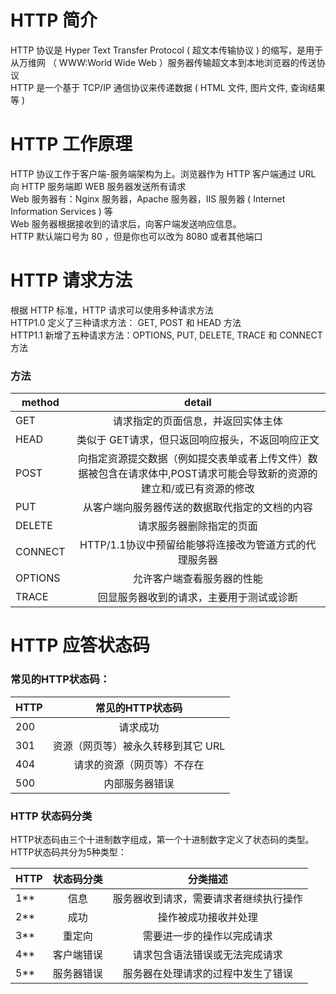 # HTTP 简介
HTTP 协议是 Hyper Text Transfer Protocol ( 超文本传输协议 ) 的缩写，是用于从万维网
（ WWW:World Wide Web ）服务器传输超文本到本地浏览器的传送协议  
HTTP 是一个基于 TCP/IP 通信协议来传递数据 ( HTML 文件, 图片文件, 查询结果等 )  

# HTTP 工作原理  
HTTP 协议工作于客户端-服务端架构为上。浏览器作为 HTTP 客户端通过 URL 向 HTTP 服务端即 WEB 服务器发送所有请求  
Web 服务器有：Nginx 服务器，Apache 服务器，IIS 服务器 ( Internet Information Services ) 等  
Web 服务器根据接收到的请求后，向客户端发送响应信息。  
HTTP 默认端口号为 80 ，但是你也可以改为 8080 或者其他端口  

# HTTP 请求方法  
根据 HTTP 标准，HTTP 请求可以使用多种请求方法  
HTTP1.0 定义了三种请求方法： GET, POST 和 HEAD 方法  
HTTP1.1 新增了五种请求方法：OPTIONS, PUT, DELETE, TRACE 和 CONNECT 方法  

### 方法

method  |  detail   
-------|  :------:  
GET	 |  请求指定的页面信息，并返回实体主体  
HEAD  |	 类似于 GET请求，但只返回响应报头，不返回响应正文  
POST  |  	向指定资源提交数据（例如提交表单或者上传文件）数据被包含在请求体中,POST请求可能会导致新的资源的建立和/或已有资源的修改  
PUT  |	从客户端向服务器传送的数据取代指定的文档的内容  
DELETE  |	请求服务器删除指定的页面  
CONNECT  |	HTTP/1.1协议中预留给能够将连接改为管道方式的代理服务器  
OPTIONS  |	允许客户端查看服务器的性能  
TRACE  |	回显服务器收到的请求，主要用于测试或诊断  


# HTTP 应答状态码  
### 常见的HTTP状态码：    
HTTP      | 常见的HTTP状态码        
 -------- | :-----------:  
 200     | 请求成功        
 301      | 资源（网页等）被永久转移到其它 URL        
 404     | 请求的资源（网页等）不存在     
 500     | 内部服务器错误     

### HTTP 状态码分类  
HTTP状态码由三个十进制数字组成，第一个十进制数字定义了状态码的类型。  
HTTP状态码共分为5种类型：  

HTTP      | 状态码分类  |   分类描述   
 -------- | :-----------:  |  :-----------:  
 1**     | 信息        | 服务器收到请求，需要请求者继续执行操作
 2**      | 成功       | 操作被成功接收并处理  
 3**     | 重定向      | 需要进一步的操作以完成请求  
 4**     | 客户端错误    | 请求包含语法错误或无法完成请求  
 5**      | 服务器错误      | 服务器在处理请求的过程中发生了错误   
